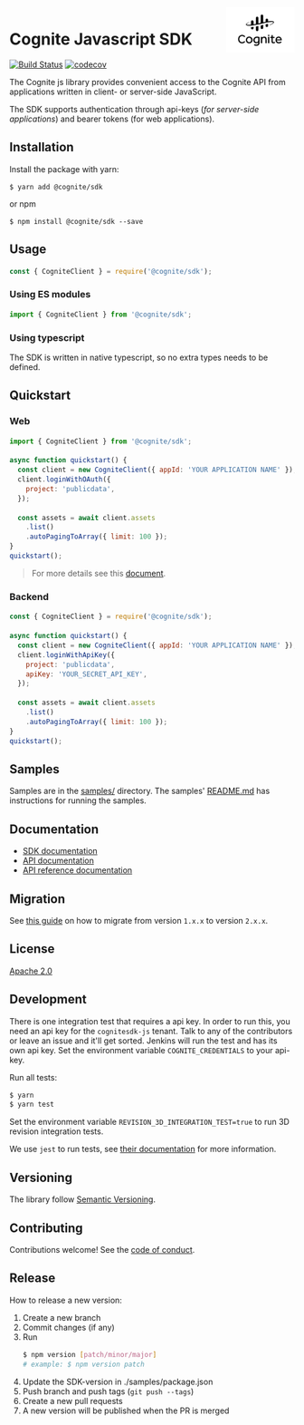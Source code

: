 <a href="https://cognite.com/">
    <img src="./cognite_logo.png" alt="Cognite logo" title="Cognite" align="right" height="80" />
</a>

Cognite Javascript SDK
==========================
[![Build Status](https://travis-ci.org/cognitedata/cognitesdk-js.svg?branch=master)](https://travis-ci.org/cognitedata/cognitesdk-js)
[![codecov](https://codecov.io/gh/cognitedata/cognitesdk-js/branch/master/graph/badge.svg)](https://codecov.io/gh/cognitedata/cognitesdk-js)

The Cognite js library provides convenient access to the Cognite API from
applications written in client- or server-side JavaScript.

The SDK supports authentication through api-keys (_for server-side applications_) and bearer tokens (for web applications).

## Installation

Install the package with yarn:

    $ yarn add @cognite/sdk

or npm

    $ npm install @cognite/sdk --save

## Usage

```js
const { CogniteClient } = require('@cognite/sdk');
```

### Using ES modules

```js
import { CogniteClient } from '@cognite/sdk';
```

### Using typescript

The SDK is written in native typescript, so no extra types needs to be defined.

## Quickstart

### Web
```js
import { CogniteClient } from '@cognite/sdk';

async function quickstart() {
  const client = new CogniteClient({ appId: 'YOUR APPLICATION NAME' });
  client.loginWithOAuth({
    project: 'publicdata',
  });

  const assets = await client.assets
    .list()
    .autoPagingToArray({ limit: 100 });
}
quickstart();
```

> For more details see this [document](./guides/authentication.md).

### Backend
```js
const { CogniteClient } = require('@cognite/sdk');

async function quickstart() {
  const client = new CogniteClient({ appId: 'YOUR APPLICATION NAME' });
  client.loginWithApiKey({
    project: 'publicdata',
    apiKey: 'YOUR_SECRET_API_KEY',
  });

  const assets = await client.assets
    .list()
    .autoPagingToArray({ limit: 100 });
}
quickstart();
```

## Samples

Samples are in the [samples/](./samples) directory. The samples' [README.md](./samples/README.md) has instructions for running the samples.

## Documentation

- [SDK documentation](https://cognitedata.github.io/cognitesdk-js)
- [API documentation](https://doc.cognitedata.com)
- [API reference documentation](https://doc.cognitedata.com/api/v1)

## Migration

See [this guide](./guides/MIGRATION_GUIDE_1xx_2xx.md) on how to migrate from version `1.x.x` to version `2.x.x`.

## License

[Apache 2.0](https://www.apache.org/licenses/LICENSE-2.0)

## Development

There is one integration test that requires a api key. In order to run this, you need an api key for the `cognitesdk-js` tenant. Talk to any of the contributors or leave an issue and it'll get sorted. Jenkins will run the test and has its own api key.
Set the environment variable `COGNITE_CREDENTIALS` to your api-key.

Run all tests:

```bash
$ yarn
$ yarn test
```

Set the environment variable `REVISION_3D_INTEGRATION_TEST=true` to run 3D revision integration tests.

We use `jest` to run tests, see [their documentation](https://github.com/facebook/jest) for more information.

## Versioning

The library follow [Semantic Versioning](https://semver.org/).

## Contributing

Contributions welcome! See the [code of conduct](./CODE_OF_CONDUCT.md).

## Release

How to release a new version:

1. Create a new branch
2. Commit changes (if any)
3. Run
    ```bash
    $ npm version [patch/minor/major]
    # example: $ npm version patch
    ```
4. Update the SDK-version in ./samples/package.json
5. Push branch and push tags (`git push --tags`)
6. Create a new pull requests
7. A new version will be published when the PR is merged
